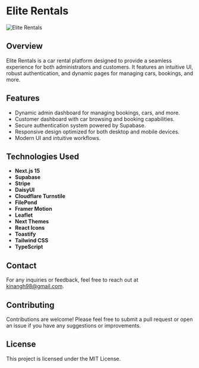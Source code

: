 # Elite Rentals

![Elite Rentals](https://elite-rentals-k.vercel.app/images/social-media-image.jpg)

## Overview
Elite Rentals is a car rental platform designed to provide a seamless experience for both administrators and customers. It features an intuitive UI, robust authentication, and dynamic pages for managing cars, bookings, and more.

## Features
- Dynamic admin dashboard for managing bookings, cars, and more.
- Customer dashboard with car browsing and booking capabilities.
- Secure authentication system powered by Supabase.
- Responsive design optimized for both desktop and mobile devices.
- Modern UI and intuitive workflows.

## Technologies Used
- **Next.js 15**
- **Supabase**
- **Stripe**
- **DaisyUI**
- **Cloudflare Turnstile**
- **FilePond**
- **Framer Motion**
- **Leaflet**
- **Next Themes**
- **React Icons**
- **Toastify**
- **Tailwind CSS**
- **TypeScript**

## Contact
For any inquiries or feedback, feel free to reach out at [kinangh98@gmail.com](mailto:kinangh98@gmail.com).

## Contributing
Contributions are welcome! Please feel free to submit a pull request or open an issue if you have any suggestions or improvements.

## License
This project is licensed under the MIT License.
